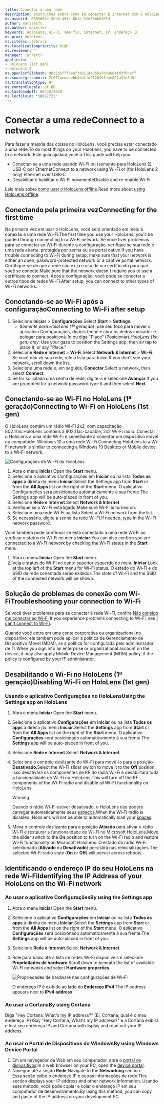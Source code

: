 ```yaml
---
title: Conectar a uma rede
description: Instruções sobre como se conectar à Internet com o HoloLens e como identificar o endereço IP do dispositivo.
ms.assetid: 0895606e-96c0-491e-8b1c-52e56b00365d
author: mattzmsft
ms.author: mazeller
keywords: HoloLens, Wi-Fi, sem fio, internet, IP, endereço IP
ms.prod: hololens
ms.sitesec: library
ms.localizationpriority: high
ms.reviewer: ''
manager: jarrettr
appliesto:
- HoloLens (1st gen)
- HoloLens 2
ms.openlocfilehash: 0bc5a5f7f3eaf3d811da055a7bda664fd3f0daff
ms.sourcegitcommit: 7c057aeeaeebb4daffa2120491d4e897a31e8d0f
ms.translationtype: HT
ms.contentlocale: pt-BR
ms.lasthandoff: 06/26/2020
ms.locfileid: "10827722"
---
```

# <span data-ttu-id="7ad1a-104">Conectar a uma rede</span><span class="sxs-lookup"><span data-stu-id="7ad1a-104">Connect to a network</span></span>

<span data-ttu-id="7ad1a-105">Para fazer a maioria das coisas no HoloLens, você precisa estar conectado a uma rede.</span><span class="sxs-lookup"><span data-stu-id="7ad1a-105">To do most things on your HoloLens, you have to be connected to a network.</span></span> <span data-ttu-id="7ad1a-106">Este guia ajudará você a:</span><span class="sxs-lookup"><span data-stu-id="7ad1a-106">This guide will help you:</span></span>

- <span data-ttu-id="7ad1a-107">Conectar-se a uma rede usando Wi-Fi ou (somente para HoloLens 2) USB-C por Ethernet</span><span class="sxs-lookup"><span data-stu-id="7ad1a-107">Connect to a network using Wi-Fi or (for HoloLens 2 only) Ethernet over USB-C</span></span>
- <span data-ttu-id="7ad1a-108">Desabilitar e habilitar o Wi-Fi novamente</span><span class="sxs-lookup"><span data-stu-id="7ad1a-108">Disable and re-enable Wi-Fi</span></span>

<span data-ttu-id="7ad1a-109">Leia mais sobre [como usar o HoloLens offline](hololens-offline.md).</span><span class="sxs-lookup"><span data-stu-id="7ad1a-109">Read more about [using HoloLens offline](hololens-offline.md).</span></span>

## <span data-ttu-id="7ad1a-110">Conectando pela primeira vez</span><span class="sxs-lookup"><span data-stu-id="7ad1a-110">Connecting for the first time</span></span>

<span data-ttu-id="7ad1a-111">Na primeira vez em usar o HoloLens, você será orientado em meio à conexão a uma rede Wi-Fi.</span><span class="sxs-lookup"><span data-stu-id="7ad1a-111">The first time you use your HoloLens, you'll be guided through connecting to a Wi-Fi network.</span></span> <span data-ttu-id="7ad1a-112">Se você tiver problemas para se conectar ao Wi-Fi durante a configuração, verifique se sua rede é uma rede aberta, protegida por senha ou de portal cativo.</span><span class="sxs-lookup"><span data-stu-id="7ad1a-112">If you have trouble connecting to Wi-Fi during setup, make sure that your network is either an open, password-protected network or a captive portal network.</span></span> <span data-ttu-id="7ad1a-113">Certifique-se de que a rede não exija o uso de um certificado para que você se conecte.</span><span class="sxs-lookup"><span data-stu-id="7ad1a-113">Make sure that the network doesn't require you to use a certificate to connect.</span></span> <span data-ttu-id="7ad1a-114">Após a configuração, você pode se conectar a outros tipos de redes Wi-Fi.</span><span class="sxs-lookup"><span data-stu-id="7ad1a-114">After setup, you can connect to other types of Wi-Fi networks.</span></span>

## <span data-ttu-id="7ad1a-115">Conectando-se ao Wi-Fi após a configuração</span><span class="sxs-lookup"><span data-stu-id="7ad1a-115">Connecting to Wi-Fi after setup</span></span>

1. <span data-ttu-id="7ad1a-116">Selecione **Iniciar** > **Configurações**.</span><span class="sxs-lookup"><span data-stu-id="7ad1a-116">Select **Start** > **Settings**.</span></span>
   - <span data-ttu-id="7ad1a-117">*Somente para HoloLens (1ª geração)*: use seu foco para mover o aplicativo Configurações, depois feche e abra os dedos indicador e polegar para posicioná-lo ou diga "Place" (Posicionar).</span><span class="sxs-lookup"><span data-stu-id="7ad1a-117">*HoloLens (1st gen) only*: Use your gaze to position the Settings app, then air tap to place it, or say "Place."</span></span>
1. <span data-ttu-id="7ad1a-118">Selecione **Rede e Internet** > **Wi-Fi**.</span><span class="sxs-lookup"><span data-stu-id="7ad1a-118">Select **Network & Internet** > **Wi-Fi**.</span></span> <span data-ttu-id="7ad1a-119">Se você não vir sua rede, role a lista para baixo.</span><span class="sxs-lookup"><span data-stu-id="7ad1a-119">If you don't see your network, scroll down the list.</span></span>
1. <span data-ttu-id="7ad1a-120">Selecione uma rede e, em seguida, **Conectar**.</span><span class="sxs-lookup"><span data-stu-id="7ad1a-120">Select a network, then select **Connect**.</span></span>
1. <span data-ttu-id="7ad1a-121">Se for solicitada uma senha de rede, digite-a e selecione **Avançar**.</span><span class="sxs-lookup"><span data-stu-id="7ad1a-121">If you are prompted for a network password type it and then select **Next**.</span></span>

## <span data-ttu-id="7ad1a-122">Conectando-se ao Wi-Fi no HoloLens (1ª geração)</span><span class="sxs-lookup"><span data-stu-id="7ad1a-122">Connecting to Wi-Fi on HoloLens (1st gen)</span></span>

<span data-ttu-id="7ad1a-123">O HoloLens contém um rádio Wi-Fi 2x2, com capacitação 802.11ac.</span><span class="sxs-lookup"><span data-stu-id="7ad1a-123">HoloLens contains a 802.11ac-capable, 2x2 Wi-Fi radio.</span></span> <span data-ttu-id="7ad1a-124">Conectar o HoloLens a uma rede Wi-Fi é semelhante a conectar um dispositivo móvel ou computador Windows 10 a uma rede Wi-Fi.</span><span class="sxs-lookup"><span data-stu-id="7ad1a-124">Connecting HoloLens to a Wi-Fi network is similar to connecting a Windows 10 Desktop or Mobile device to a Wi-Fi network.</span></span>

![Configurações de Wi-Fi do HoloLens](./images/wifi-hololens-600px.jpg)

1. <span data-ttu-id="7ad1a-126">Abra o menu **Iniciar**.</span><span class="sxs-lookup"><span data-stu-id="7ad1a-126">Open the **Start** menu.</span></span>
1. <span data-ttu-id="7ad1a-127">Selecione o aplicativo Configurações em **Iniciar** ou na lista **Todos os apps** à direita do menu **Iniciar**.</span><span class="sxs-lookup"><span data-stu-id="7ad1a-127">Select the Settings app from **Start** or from the **All Apps** list on the right of the **Start** menu.</span></span> <span data-ttu-id="7ad1a-128">O aplicativo Configurações será posicionado automaticamente à sua frente.</span><span class="sxs-lookup"><span data-stu-id="7ad1a-128">The Settings app will be auto-placed in front of you.</span></span>
1. <span data-ttu-id="7ad1a-129">Selecione **Rede e Internet**.</span><span class="sxs-lookup"><span data-stu-id="7ad1a-129">Select **Network & Internet**.</span></span>
1. <span data-ttu-id="7ad1a-130">Verifique se o Wi-Fi está ligado.</span><span class="sxs-lookup"><span data-stu-id="7ad1a-130">Make sure Wi-Fi is turned on.</span></span>
1. <span data-ttu-id="7ad1a-131">Selecione uma rede Wi-Fi na lista.</span><span class="sxs-lookup"><span data-stu-id="7ad1a-131">Select a Wi-Fi network from the list.</span></span>
1. <span data-ttu-id="7ad1a-132">Se necessário, digite a senha da rede Wi-Fi.</span><span class="sxs-lookup"><span data-stu-id="7ad1a-132">If needed, type in the Wi-Fi network password.</span></span>

<span data-ttu-id="7ad1a-133">Você também pode confirmar se está conectado a uma rede Wi-Fi ao verificar o status do Wi-Fi no menu **Iniciar**:</span><span class="sxs-lookup"><span data-stu-id="7ad1a-133">You can also confirm you are connected to a Wi-Fi network by checking the Wi-Fi status in the **Start** menu:</span></span>

1. <span data-ttu-id="7ad1a-134">Abra o menu **Iniciar**.</span><span class="sxs-lookup"><span data-stu-id="7ad1a-134">Open the **Start** menu.</span></span>
1. <span data-ttu-id="7ad1a-135">Veja o status do Wi-Fi no canto superior esquerdo do menu **Iniciar**.</span><span class="sxs-lookup"><span data-stu-id="7ad1a-135">Look at the top left of the **Start** menu for Wi-Fi status.</span></span> <span data-ttu-id="7ad1a-136">O estado do Wi-Fi e do SSID da rede conectada serão exibidos.</span><span class="sxs-lookup"><span data-stu-id="7ad1a-136">The state of Wi-Fi and the SSID of the connected network will be shown.</span></span>

## <span data-ttu-id="7ad1a-137">Solução de problemas de conexão com Wi-Fi</span><span class="sxs-lookup"><span data-stu-id="7ad1a-137">Troubleshooting your connection to Wi-Fi</span></span>

<span data-ttu-id="7ad1a-138">Se você tiver problemas para se conectar à rede Wi-Fi, confira [Não consigo me conectar ao Wi-Fi](./hololens-faq.md#i-cant-connect-to-wi-fi).</span><span class="sxs-lookup"><span data-stu-id="7ad1a-138">If you experience problems connecting to Wi-Fi, see [I can't connect to Wi-Fi](./hololens-faq.md#i-cant-connect-to-wi-fi).</span></span>

<span data-ttu-id="7ad1a-139">Quando você entra em uma conta corporativa ou organizacional no dispositivo, ele também pode aplicar a política de Gerenciamento de Dispositivo Móvel (MDM), se a política for configurada pelo administrador de TI.</span><span class="sxs-lookup"><span data-stu-id="7ad1a-139">When you sign into an enterprise or organizational account on the device, it may also apply Mobile Device Management (MDM) policy, if the policy is configured by your IT administrator.</span></span>

## <span data-ttu-id="7ad1a-140">Desabilitando o Wi-Fi no HoloLens (1ª geração)</span><span class="sxs-lookup"><span data-stu-id="7ad1a-140">Disabling Wi-Fi on HoloLens (1st gen)</span></span>

### <span data-ttu-id="7ad1a-141">Usando o aplicativo Configurações no HoloLens</span><span class="sxs-lookup"><span data-stu-id="7ad1a-141">Using the Settings app on HoloLens</span></span>

1. <span data-ttu-id="7ad1a-142">Abra o menu **Iniciar**.</span><span class="sxs-lookup"><span data-stu-id="7ad1a-142">Open the **Start** menu.</span></span>
1. <span data-ttu-id="7ad1a-143">Selecione o aplicativo **Configurações** em **Iniciar** ou na lista **Todos os apps** à direita do menu **Iniciar**.</span><span class="sxs-lookup"><span data-stu-id="7ad1a-143">Select the **Settings** app from **Start** or from the **All Apps** list on the right of the **Start** menu.</span></span> <span data-ttu-id="7ad1a-144">O aplicativo **Configurações** será posicionado automaticamente à sua frente.</span><span class="sxs-lookup"><span data-stu-id="7ad1a-144">The **Settings** app will be auto-placed in front of you.</span></span>
1. <span data-ttu-id="7ad1a-145">Selecione **Rede e Internet**.</span><span class="sxs-lookup"><span data-stu-id="7ad1a-145">Select **Network & Internet**.</span></span>
1. <span data-ttu-id="7ad1a-146">Selecione o controle deslizante do Wi-Fi para movê-lo para a posição **Desativado**.</span><span class="sxs-lookup"><span data-stu-id="7ad1a-146">Select the Wi-Fi slider switch to move it to the **Off** position.</span></span> <span data-ttu-id="7ad1a-147">Isso desativará os componentes de RF do rádio Wi-Fi e desabilitará toda a funcionalidade de Wi-Fi no HoloLens.</span><span class="sxs-lookup"><span data-stu-id="7ad1a-147">This will turn off the RF components of the Wi-Fi radio and disable all Wi-Fi functionality on HoloLens.</span></span>

    > [!WARNING]
    > <span data-ttu-id="7ad1a-148">Quando o rádio Wi-Fi estiver desativado, o HoloLens não poderá carregar automaticamente seus [espaços](hololens-spaces.md).</span><span class="sxs-lookup"><span data-stu-id="7ad1a-148">When the Wi-Fi radio is disabled, HoloLens will not be able to automatically load your [spaces](hololens-spaces.md).</span></span>

1. <span data-ttu-id="7ad1a-149">Mova o controle deslizante para a posição **Ativado** para ativar o rádio Wi-Fi e restaurar a funcionalidade de Wi-Fi no Microsoft HoloLens.</span><span class="sxs-lookup"><span data-stu-id="7ad1a-149">Move the slider switch to the **On** position to turn on the Wi-Fi radio and restore Wi-Fi functionality on Microsoft HoloLens.</span></span> <span data-ttu-id="7ad1a-150">O estado do rádio Wi-Fi selecionado (**Ativado** ou **Desativado**) persistirá nas reinicializações.</span><span class="sxs-lookup"><span data-stu-id="7ad1a-150">The selected Wi-Fi radio state (**On** or **Off**) will persist across reboots.</span></span>

## <span data-ttu-id="7ad1a-151">Identificando o endereço IP do seu HoloLens na rede Wi-Fi</span><span class="sxs-lookup"><span data-stu-id="7ad1a-151">Identifying the IP Address of your HoloLens on the Wi-Fi network</span></span>

### <span data-ttu-id="7ad1a-152">Ao usar o aplicativo Configurações</span><span class="sxs-lookup"><span data-stu-id="7ad1a-152">By using the Settings app</span></span>

1. <span data-ttu-id="7ad1a-153">Abra o menu **Iniciar**.</span><span class="sxs-lookup"><span data-stu-id="7ad1a-153">Open the **Start** menu.</span></span>
1. <span data-ttu-id="7ad1a-154">Selecione o aplicativo **Configurações** em **Iniciar** ou na lista **Todos os apps** à direita do menu **Iniciar**.</span><span class="sxs-lookup"><span data-stu-id="7ad1a-154">Select the **Settings** app from **Start** or from the **All Apps** list on the right of the **Start** menu.</span></span> <span data-ttu-id="7ad1a-155">O aplicativo **Configurações** será posicionado automaticamente à sua frente.</span><span class="sxs-lookup"><span data-stu-id="7ad1a-155">The **Settings** app will be auto-placed in front of you.</span></span>
1. <span data-ttu-id="7ad1a-156">Selecione **Rede e Internet**.</span><span class="sxs-lookup"><span data-stu-id="7ad1a-156">Select **Network & Internet**.</span></span>
1. <span data-ttu-id="7ad1a-157">Role para baixo até a lista de redes Wi-Fi disponíveis e selecione **Propriedades de hardware**.</span><span class="sxs-lookup"><span data-stu-id="7ad1a-157">Scroll down to beneath the list of available Wi-Fi networks and select **Hardware properties**.</span></span>

    ![Propriedades de hardware nas configurações de Wi-Fi](./images/wifi-hololens-hwdetails.jpg)

   <span data-ttu-id="7ad1a-159">O endereço IP é exibido ao lado do **Endereço IPv4**.</span><span class="sxs-lookup"><span data-stu-id="7ad1a-159">The IP address appears next to **IPv4 address**.</span></span>

### <span data-ttu-id="7ad1a-160">Ao usar a Cortana</span><span class="sxs-lookup"><span data-stu-id="7ad1a-160">By using Cortana</span></span>

<span data-ttu-id="7ad1a-161">Diga "Hey Cortana, What's my IP address?" (Ei, Cortana, qual é o meu endereço IP?)</span><span class="sxs-lookup"><span data-stu-id="7ad1a-161">Say "Hey Cortana, What's my IP address?"</span></span> <span data-ttu-id="7ad1a-162">e a Cortana exibirá e lerá seu endereço IP.</span><span class="sxs-lookup"><span data-stu-id="7ad1a-162">and Cortana will display and read out your IP address.</span></span>

### <span data-ttu-id="7ad1a-163">Ao usar o Portal de Dispositivos do Windows</span><span class="sxs-lookup"><span data-stu-id="7ad1a-163">By using Windows Device Portal</span></span>

1. <span data-ttu-id="7ad1a-164">Em um navegador da Web em seu computador, abra o [portal de dispositivos](/windows/mixed-reality/using-the-windows-device-portal.md#networking).</span><span class="sxs-lookup"><span data-stu-id="7ad1a-164">In a web browser on your PC, open the [device portal](/windows/mixed-reality/using-the-windows-device-portal.md#networking).</span></span>
1. <span data-ttu-id="7ad1a-165">Navegue até a seção **Rede**.</span><span class="sxs-lookup"><span data-stu-id="7ad1a-165">Navigate to the **Networking** section.</span></span>  
   <span data-ttu-id="7ad1a-166">Essa seção exibe o endereço IP e outras informações de rede.</span><span class="sxs-lookup"><span data-stu-id="7ad1a-166">This section displays your IP address and other network information.</span></span> <span data-ttu-id="7ad1a-167">Usando esse método, você pode copiar e colar o endereço IP em seu computador de desenvolvimento.</span><span class="sxs-lookup"><span data-stu-id="7ad1a-167">By using this method, you can copy and paste of the IP address on your development PC.</span></span>
